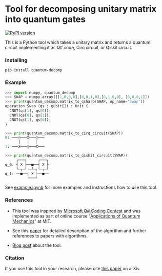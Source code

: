 # Tool for decomposing unitary matrix into quantum gates

[![PyPI version](https://badge.fury.io/py/quantum-decomp.svg)](https://badge.fury.io/py/quantum-decomp)

This is a Python tool which takes a unitary matrix and returns
a quantum circuit implementing it as Q# code, Cirq circuit, or Qiskit circuit.

### Installing

```
pip install quantum-decomp
```

### Example

```python
>>> import numpy, quantum_decomp
>>> SWAP = numpy.array([[1,0,0,0],[0,0,1,0],[0,1,0,0], [0,0,0,1]])
>>> print(quantum_decomp.matrix_to_qsharp(SWAP, op_name='Swap'))
operation Swap (qs : Qubit[]) : Unit {
  CNOT(qs[1], qs[0]);
  CNOT(qs[0], qs[1]);
  CNOT(qs[1], qs[0]);
}

>>> print(quantum_decomp.matrix_to_cirq_circuit(SWAP))
0: ───@───X───@───
      │   │   │
1: ───X───@───X───

>>> print(quantum_decomp.matrix_to_qiskit_circuit(SWAP))
     ┌───┐     ┌───┐
q_0: ┤ X ├──■──┤ X ├
     └─┬─┘┌─┴─┐└─┬─┘
q_1: ──■──┤ X ├──■──
          └───┘
```

See [example.ipynb](/example.ipynb) for more examples and instructions how to 
use this tool.

### References

* This tool was inspired by [Microsoft Q# Coding Contest](https://codeforces.com/blog/entry/65579) and was implemented as part of online course "[Applications of Quantum Mechanics](https://courses.edx.org/courses/course-v1:MITx+8.06x+1T2019/course/)" at MIT. 

* See this [paper](https://arxiv.org/abs/2501.07786) for detailed description 
of the algorithm and further references to papers with algorithms.
  
* [Blog post](https://codeforces.com/blog/entry/84655) about the tool. 

### Citation

If you use this tool in your research, please cite [this paper](https://arxiv.org/abs/2501.07786) on arXiv.